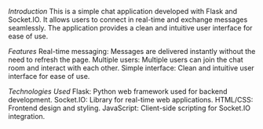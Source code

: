 *Introduction*
This is a simple chat application developed with Flask and Socket.IO. It allows users to connect in real-time and exchange messages seamlessly. The application provides a clean and intuitive user interface for ease of use.

*Features*
Real-time messaging: Messages are delivered instantly without the need to refresh the page.
Multiple users: Multiple users can join the chat room and interact with each other.
Simple interface: Clean and intuitive user interface for ease of use.

*Technologies Used*
Flask: Python web framework used for backend development.
Socket.IO: Library for real-time web applications.
HTML/CSS: Frontend design and styling.
JavaScript: Client-side scripting for Socket.IO integration.
